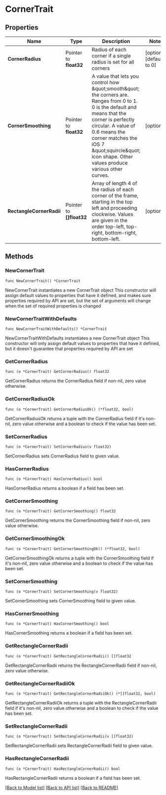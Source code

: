 # CornerTrait

## Properties

Name | Type | Description | Notes
------------ | ------------- | ------------- | -------------
**CornerRadius** | Pointer to **float32** | Radius of each corner if a single radius is set for all corners | [optional] [default to 0]
**CornerSmoothing** | Pointer to **float32** | A value that lets you control how \&quot;smooth\&quot; the corners are. Ranges from 0 to 1. 0 is the default and means that the corner is perfectly circular. A value of 0.6 means the corner matches the iOS 7 \&quot;squircle\&quot; icon shape. Other values produce various other curves. | [optional] 
**RectangleCornerRadii** | Pointer to **[]float32** | Array of length 4 of the radius of each corner of the frame, starting in the top left and proceeding clockwise.  Values are given in the order top-left, top-right, bottom-right, bottom-left. | [optional] 

## Methods

### NewCornerTrait

`func NewCornerTrait() *CornerTrait`

NewCornerTrait instantiates a new CornerTrait object
This constructor will assign default values to properties that have it defined,
and makes sure properties required by API are set, but the set of arguments
will change when the set of required properties is changed

### NewCornerTraitWithDefaults

`func NewCornerTraitWithDefaults() *CornerTrait`

NewCornerTraitWithDefaults instantiates a new CornerTrait object
This constructor will only assign default values to properties that have it defined,
but it doesn't guarantee that properties required by API are set

### GetCornerRadius

`func (o *CornerTrait) GetCornerRadius() float32`

GetCornerRadius returns the CornerRadius field if non-nil, zero value otherwise.

### GetCornerRadiusOk

`func (o *CornerTrait) GetCornerRadiusOk() (*float32, bool)`

GetCornerRadiusOk returns a tuple with the CornerRadius field if it's non-nil, zero value otherwise
and a boolean to check if the value has been set.

### SetCornerRadius

`func (o *CornerTrait) SetCornerRadius(v float32)`

SetCornerRadius sets CornerRadius field to given value.

### HasCornerRadius

`func (o *CornerTrait) HasCornerRadius() bool`

HasCornerRadius returns a boolean if a field has been set.

### GetCornerSmoothing

`func (o *CornerTrait) GetCornerSmoothing() float32`

GetCornerSmoothing returns the CornerSmoothing field if non-nil, zero value otherwise.

### GetCornerSmoothingOk

`func (o *CornerTrait) GetCornerSmoothingOk() (*float32, bool)`

GetCornerSmoothingOk returns a tuple with the CornerSmoothing field if it's non-nil, zero value otherwise
and a boolean to check if the value has been set.

### SetCornerSmoothing

`func (o *CornerTrait) SetCornerSmoothing(v float32)`

SetCornerSmoothing sets CornerSmoothing field to given value.

### HasCornerSmoothing

`func (o *CornerTrait) HasCornerSmoothing() bool`

HasCornerSmoothing returns a boolean if a field has been set.

### GetRectangleCornerRadii

`func (o *CornerTrait) GetRectangleCornerRadii() []float32`

GetRectangleCornerRadii returns the RectangleCornerRadii field if non-nil, zero value otherwise.

### GetRectangleCornerRadiiOk

`func (o *CornerTrait) GetRectangleCornerRadiiOk() (*[]float32, bool)`

GetRectangleCornerRadiiOk returns a tuple with the RectangleCornerRadii field if it's non-nil, zero value otherwise
and a boolean to check if the value has been set.

### SetRectangleCornerRadii

`func (o *CornerTrait) SetRectangleCornerRadii(v []float32)`

SetRectangleCornerRadii sets RectangleCornerRadii field to given value.

### HasRectangleCornerRadii

`func (o *CornerTrait) HasRectangleCornerRadii() bool`

HasRectangleCornerRadii returns a boolean if a field has been set.


[[Back to Model list]](../README.md#documentation-for-models) [[Back to API list]](../README.md#documentation-for-api-endpoints) [[Back to README]](../README.md)


